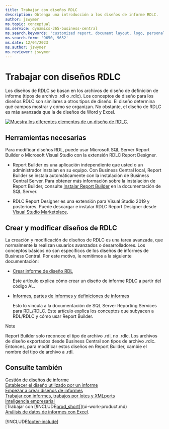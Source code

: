 ```yaml
---
title: Trabajar con diseños RDLC
description: Obtenga una introducción a los diseños de informe RDLC.
author: jswymer
ms.topic: conceptual
ms.service: dynamics-365-business-central
ms.search.keywords: 'customized report, document layout, logo, personalize'
ms.search.form: '9650, 9652'
ms.date: 12/04/2023
ms.author: jswymer
ms.reviewer: jswymer
---
```

# Trabajar con diseños RDLC

Los diseños de RDLC se basan en los archivos de diseño de definición de informe (tipos de archivo .rdl o .rdlc). Los conceptos de diseño para los diseños RDLC son similares a otros tipos de diseño. El diseño determina qué campos mostrar y cómo se organizan. No obstante, el diseño de RDLC es más avanzada que la de diseños de Word y Excel.

[![Muestra los diferentes elementos de un diseño de RDLC.](media/rdlc-layout.png)](media/rdlc-layout.png#lightbox)

## Herramientas necesarias

Para modificar diseños RDL, puede usar Microsoft SQL Server Report Builder o Microsoft Visual Studio con la extensión RDLC Report Designer.

- Report Builder es una aplicación independiente que usted o un administrador instalan en su equipo. Con Business Central local, Report Builder se instala automáticamente con la instalación de Business Central Server. Para obtener más información sobre la instalación de Report Builder, consulte [Instalar Report Builder](/sql/reporting-services/install-windows/install-report-builder) en la documentación de SQL Server.

- RDLC Report Designer es una extensión para Visual Studio 2019 y posteriores. Puede descargar e instalar RDLC Report Designer desde [Visual Studio Marketplace](https://marketplace.visualstudio.com/items?itemName=ProBITools.MicrosoftRdlcReportDesignerforVisualStudio-18001).

## Crear y modificar diseños de RDLC

La creación y modificación de diseños de RDLC es una tarea avanzada, que normalmente la realizan usuarios avanzados o desarrolladores. Los conceptos básicos no son específicos de los diseños de informes de Business Central. Por este motivo, le remitimos a la siguiente documentación:

- [Crear informe de diseño RDL](/dynamics365/business-central/dev-itpro/developer/devenv-howto-rdl-report-layout)

   Este artículo explica cómo crear un diseño de informe RDLC a partir del código AL.

- [Informes, partes de informes y definiciones de informes ](/sql/reporting-services/report-design/reports-report-parts-and-report-definitions-report-builder-and-ssrs?)

   Esto lo vincula a la documentación de SQL Server Reporting Services para RDL/RDLC. Este artículo explica los conceptos que subyacen a RDL/RDLC y cómo usar Report Builder.

> [!NOTE]
> Report Builder solo reconoce el tipo de archivo .rdl, no .rdlc. Los archivos de diseño exportados desde Business Central son tipos de archivo .rdlc. Entonces, para modificar estos diseños en Report Builder, cambie el nombre del tipo de archivo a .rdl.

## Consulte también

[Gestión de diseños de informe](ui-manage-report-layouts.md)  
[Establecer el diseño utilizado por un informe](ui-set-report-layout.md)  
[Empezar a crear diseños de informes](ui-get-started-layouts.md)  
[Trabajar con informes, trabajos por lotes y XMLports](ui-work-report.md)  
[Inteligencia empresarial](bi.md)  
[Trabajar con [!INCLUDE[prod_short](includes/prod_short.md)]](ui-work-product.md)  
[Análisis de datos de informes con Excel](report-analyze-excel.md).

[!INCLUDE[footer-include](includes/footer-banner.md)]

